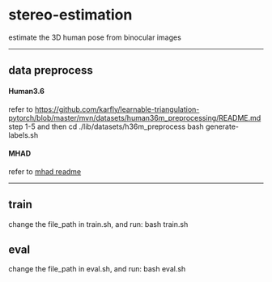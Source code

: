 # stereo-estimation
estimate the 3D human pose from binocular images

***

## data preprocess

#### Human3.6
refer to <https://github.com/karfly/learnable-triangulation-pytorch/blob/master/mvn/datasets/human36m_preprocessing/README.md> step 1-5
and then
  cd ./lib/datasets/h36m_preprocess
  bash generate-labels.sh

#### MHAD
refer to [mhad readme](https://github.com/sherrywan/stereo-estimation/blob/main/lib/datasets/mhad_preprocess/readme.md)

***

## train

change the file_path in train.sh, and run:
  bash train.sh

## eval

change the file_path in eval.sh, and run:
  bash eval.sh



